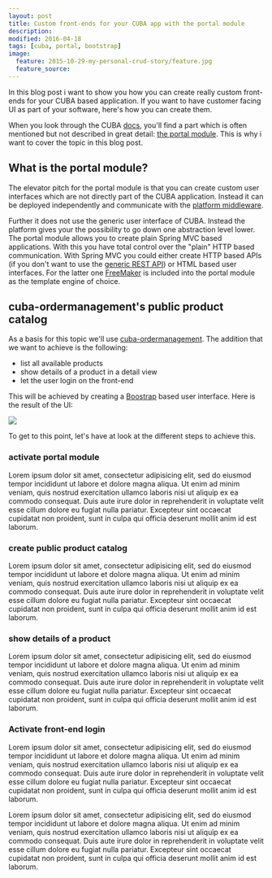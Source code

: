 ```yaml
---
layout: post
title: Custom front-ends for your CUBA app with the portal module
description: 
modified: 2016-04-18
tags: [cuba, portal, bootstrap]
image:
  feature: 2015-10-29-my-personal-crud-story/feature.jpg
  feature_source: 
---
```


In this blog post i want to show you how you can create really custom front-ends for your CUBA based application. If you want to have customer facing UI as part of your software, here's how you can create them.

<!-- more -->

When you look through the CUBA [docs](https://doc.cuba-platform.com/manual-6.1), you'll find a part which is often mentioned but not described in great detail: [the portal module](https://doc.cuba-platform.com/manual-6.1/portal.html). This is why i want to cover the topic in this blog post.

## What is the portal module?
The elevator pitch for the portal module is that you can create custom user interfaces which are not directly part of the CUBA application. Instead it can be deployed independently and communicate with the [platform middleware](https://doc.cuba-platform.com/manual-6.1/app_tiers.html). 

Further it does not use the generic user interface of CUBA. Instead the platform gives your the possibility to go down one abstraction level lower. The portal module allows you to create plain Spring MVC based applications. With this you have total control over the "plain" HTTP based communication. With Spring MVC you could either create HTTP based APIs (if you don't want to use the [generic REST API](https://doc.cuba-platform.com/manual-6.1/rest_api.html)) or HTML based user interfaces. For the latter one [FreeMaker](http://freemarker.org/) is included into the portal module as the template engine of choice.

## cuba-ordermanagement's public product catalog
As a basis for this topic we'll use [cuba-ordermanagement](https://github.com/mariodavid/cuba-ordermanagement).
The addition that we want to achieve is the following:

* list all available products
* show details of a product in a detail view
* let the user login on the front-end 

This will be achieved by creating a [Boostrap](http://getbootstrap.com) based user interface. Here is the result of the UI:

<img src="https://www.road-to-cuba-and-beyond.com/images/2015-12-31-put-your-island-into-a-box/cuba-start.png">

To get to this point, let's have at look at the different steps to achieve this.

### activate portal module

Lorem ipsum dolor sit amet, consectetur adipisicing elit, sed do eiusmod
tempor incididunt ut labore et dolore magna aliqua. Ut enim ad minim veniam,
quis nostrud exercitation ullamco laboris nisi ut aliquip ex ea commodo
consequat. Duis aute irure dolor in reprehenderit in voluptate velit esse
cillum dolore eu fugiat nulla pariatur. Excepteur sint occaecat cupidatat non
proident, sunt in culpa qui officia deserunt mollit anim id est laborum.

### create public product catalog

Lorem ipsum dolor sit amet, consectetur adipisicing elit, sed do eiusmod
tempor incididunt ut labore et dolore magna aliqua. Ut enim ad minim veniam,
quis nostrud exercitation ullamco laboris nisi ut aliquip ex ea commodo
consequat. Duis aute irure dolor in reprehenderit in voluptate velit esse
cillum dolore eu fugiat nulla pariatur. Excepteur sint occaecat cupidatat non
proident, sunt in culpa qui officia deserunt mollit anim id est laborum.

### show details of a product

Lorem ipsum dolor sit amet, consectetur adipisicing elit, sed do eiusmod
tempor incididunt ut labore et dolore magna aliqua. Ut enim ad minim veniam,
quis nostrud exercitation ullamco laboris nisi ut aliquip ex ea commodo
consequat. Duis aute irure dolor in reprehenderit in voluptate velit esse
cillum dolore eu fugiat nulla pariatur. Excepteur sint occaecat cupidatat non
proident, sunt in culpa qui officia deserunt mollit anim id est laborum.

### Activate front-end login

Lorem ipsum dolor sit amet, consectetur adipisicing elit, sed do eiusmod
tempor incididunt ut labore et dolore magna aliqua. Ut enim ad minim veniam,
quis nostrud exercitation ullamco laboris nisi ut aliquip ex ea commodo
consequat. Duis aute irure dolor in reprehenderit in voluptate velit esse
cillum dolore eu fugiat nulla pariatur. Excepteur sint occaecat cupidatat non
proident, sunt in culpa qui officia deserunt mollit anim id est laborum.

Lorem ipsum dolor sit amet, consectetur adipisicing elit, sed do eiusmod
tempor incididunt ut labore et dolore magna aliqua. Ut enim ad minim veniam,
quis nostrud exercitation ullamco laboris nisi ut aliquip ex ea commodo
consequat. Duis aute irure dolor in reprehenderit in voluptate velit esse
cillum dolore eu fugiat nulla pariatur. Excepteur sint occaecat cupidatat non
proident, sunt in culpa qui officia deserunt mollit anim id est laborum.



